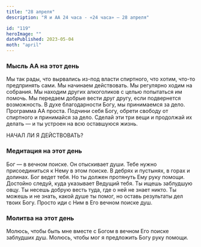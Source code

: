 ```yaml
---
title: "28 апреля"
description: "Я и АА 24 часа - «24 часа» — 28 апреля"

id: "119"
heroImage: ""
datePublished: 2023-05-04
moth: "april"
---
```


### Мысль АА на этот день

Мы так рады, что вырвались из-под власти спиртного, что хотим, что-то
предпринять сами. Мы начинаем действовать. Мы регулярно ходим на собрания. Мы
находим других алкоголиков с целью попытаться им помочь. Мы передаем добрые
вести друг другу, если подвернется возможность. В духе благодарности Богу, мы
принимаемся за дело. Программа АА проста. Подчини себя Богу, обрети свободу от
спиртного и принимайся за дело. Сделай эти три вещи и продолжай их делать — и
ты устроен на всю оставшуюся жизнь.

НАЧАЛ ЛИ Я ДЕЙСТВОВАТЬ?

### Медитация на этот день

Бог — в вечном поиске. Он отыскивает души. Тебе нужно присоединиться к Нему в
этом поиске. В дебрях и пустынях, в горах и долинах. Бог ведет тебя. Но ты
должен протянуть Ему руку помощи. Достойно следуй, куда указывает Ведущий
тебя. Ты ищешь заблудшую овцу. Ты несешь добрую весть туда, где о ней не знает
никто. Ты можешь и не знать, какой душе ты помог, но оставь результаты дел
твоих Богу. Просто иди с Ним в Его вечном поиске душ.

### Молитва на этот день

Молюсь, чтобы быть мне вместе с Богом в вечном Его поиске заблудших душ.
Молюсь, чтобы мог я предложить Богу руку помощи.
